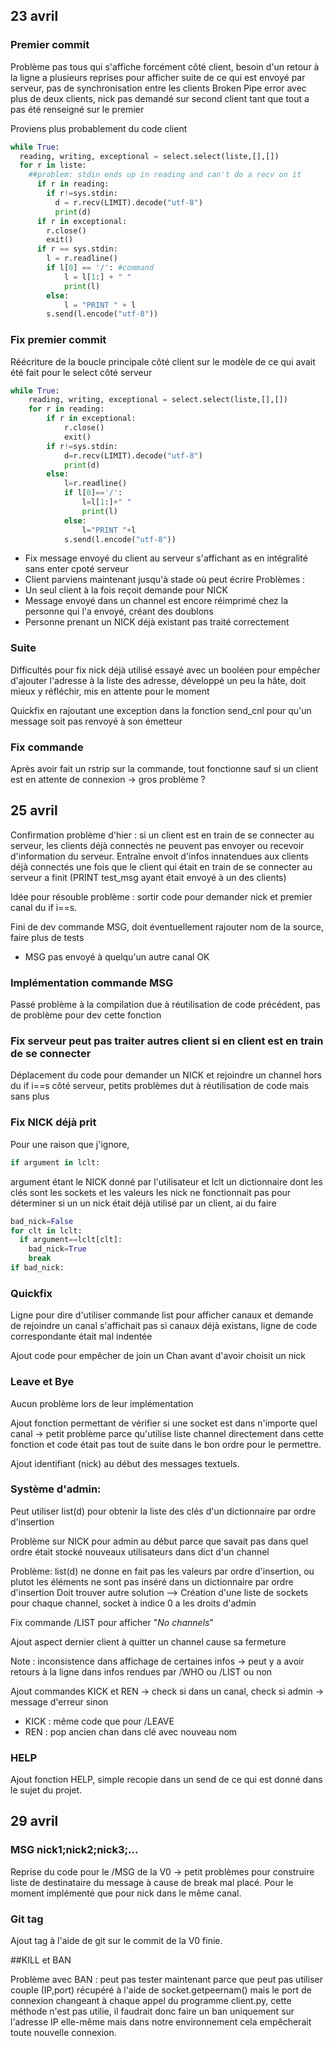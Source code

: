 ## 23 avril
### Premier commit

Problème pas tous qui s'affiche forcément côté client, besoin d'un retour à la ligne a plusieurs reprises
pour afficher suite de ce qui est envoyé par serveur, pas de synchronisation entre les clients
Broken Pipe error avec plus de deux clients, nick pas demandé sur second client tant que tout a pas été renseigné
sur le premier

Proviens plus probablement du code client

```python
while True:
  reading, writing, exceptional = select.select(liste,[],[])
  for r in liste:
    ##problem: stdin ends up in reading and can't do a recv on it
      if r in reading:
        if r!=sys.stdin:
          d = r.recv(LIMIT).decode("utf-8")
          print(d)
      if r in exceptional:
        r.close()
        exit()
      if r == sys.stdin:
        l = r.readline()
        if l[0] == '/': #command
            l = l[1:] + " "
            print(l)
        else:
            l = "PRINT " + l
        s.send(l.encode("utf-8"))
```

### Fix premier commit

Réécriture de la boucle principale côté client sur le modèle de ce qui avait été fait pour le select côté serveur

```python
while True:
	reading, writing, exceptional = select.select(liste,[],[])
	for r in reading:
		if r in exceptional:
			r.close()
			exit()
		if r!=sys.stdin:
			d=r.recv(LIMIT).decode("utf-8")
			print(d)
		else:
			l=r.readline()
			if l[0]=='/':
				l=l[1:]+" "
				print(l)
			else:
				l="PRINT "+l
			s.send(l.encode("utf-8"))
```

* Fix message envoyé du client au serveur s'affichant as en intégralité sans enter cpoté serveur
* Client parviens maintenant jusqu'à stade où peut écrire
Problèmes : 
* Un seul client à la fois reçoit demande pour NICK
* Message envoyé dans un channel est encore réimprimé chez la personne qui l'a envoyé, créant des doublons
* Personne prenant un NICK déjà existant pas traité correctement


### Suite

Difficultés pour fix nick déjà utilisé essayé avec un booléen pour empêcher d'ajouter l'adresse à la liste des adresse, développé un peu la hâte, doit mieux y réfléchir, mis en attente pour le moment

Quickfix en rajoutant une exception dans la fonction send_cnl pour qu'un message soit pas renvoyé à son émetteur

### Fix commande
Après avoir fait un rstrip sur la commande, tout fonctionne sauf si un client est en attente de connexion -> gros problème ?

## 25 avril

Confirmation problème d'hier : si un client est en train de se connecter au serveur, les clients déjà connectés ne peuvent pas envoyer ou recevoir d'information du serveur. Entraîne envoit d'infos innatendues aux clients déjà connectés une fois que le client qui était en train de se connecter au serveur a finit (PRINT test_msg ayant était envoyé à un des clients)

Idée pour résouble problème : sortir code pour demander nick et premier canal du if i==s.

Fini de dev commande MSG, doit éventuellement rajouter nom de la source, faire plus de tests
* MSG pas envoyé à quelqu'un autre canal OK

### Implémentation commande MSG 
Passé problème à la compilation due à réutilisation de code précédent, pas de problème pour dev cette fonction

### Fix serveur peut pas traiter autres client si en client est en train de se connecter

Déplacement du code pour demander un NICK et rejoindre un channel hors du if i==s côté serveur, petits problèmes dut à réutilisation de code mais sans plus

### Fix NICK déjà prit
Pour une raison que j'ignore,
```python
if argument in lclt:
```
argument étant le NICK donné par l'utilisateur et lclt un dictionnaire dont les clés sont les sockets et les valeurs les nick ne fonctionnait pas pour déterminer si un un nick était déjà utilisé par un client, ai du faire
```python
bad_nick=False
for clt in lclt:
  if argument==lclt[clt]:
    bad_nick=True
    break
if bad_nick:
```

### Quickfix 
Ligne pour dire d'utiliser commande list pour afficher canaux et demande de rejoindre un canal s'affichait pas si canaux déjà existans, ligne de code correspondante était mal indentée 

Ajout code pour empêcher de join un Chan avant d'avoir choisit un nick

### Leave et Bye

Aucun problème lors de leur implémentation

Ajout fonction permettant de vérifier si une socket est dans n'importe quel canal -> petit problème parce qu'utilise liste channel directement dans cette fonction et code était pas tout de suite dans le bon ordre pour le permettre.

Ajout identifiant (nick) au début des messages textuels.

### Système d'admin:
Peut utiliser list(d) pour obtenir la liste des clés d'un dictionnaire par ordre d'insertion

Problème sur NICK pour admin au début parce que savait pas dans quel ordre était stocké nouveaux utilisateurs dans dict d'un channel

Problème: list(d) ne donne en fait pas les valeurs par ordre d'insertion, ou plutot les éléments ne sont pas inséré dans un dictionnaire par ordre d'insertion
Doit trouver autre solution
--> Création d'une liste de sockets pour chaque channel, socket à indice 0 a les droits d'admin

Fix commande /LIST pour afficher "*No channels*"

Ajout aspect dernier client à quitter un channel cause sa fermeture

Note : inconsistence dans affichage de certaines infos -> peut y a avoir retours à la ligne dans infos rendues par /WHO ou /LIST ou non

Ajout commandes KICK et REN -> check si dans un canal, check si admin -> message d'erreur sinon
* KICK : même code que pour /LEAVE
* REN : pop ancien chan dans clé avec nouveau nom

### HELP
Ajout fonction HELP, simple recopie dans un send de ce qui est donné dans le sujet du projet.

## 29 avril

### MSG nick1;nick2;nick3;...

Reprise du code pour le /MSG de la V0 -> petit problèmes pour construire liste de destinataire du message à cause de break mal placé. Pour le moment implémenté que pour nick dans le même canal.

### Git tag

Ajout tag à l'aide de git sur le commit de la V0 finie.

##KILL et BAN

Problème avec BAN : peut pas tester maintenant parce que peut pas utiliser couple (IP,port) récupéré à l'aide de socket.getpeernam() mais le port de connexion changeant à chaque appel du programme client.py, cette méthode n'est pas utilie, il faudrait donc faire un ban uniquement sur l'adresse IP elle-même mais dans notre environnement cela empêcherait toute nouvelle connexion.